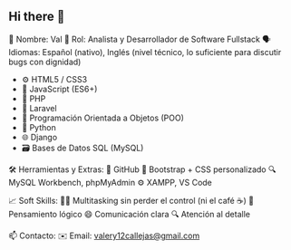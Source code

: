 ## Hi there 👋

👤 Nombre: Val
🎯 Rol: Analista y Desarrollador de Software Fullstack
🗣 Idiomas: Español (nativo), Inglés (nivel técnico, lo suficiente para discutir bugs con dignidad)

+ ⚙️ HTML5 / CSS3
+ 🧠 JavaScript (ES6+)
+ 🧩 PHP 
+ 🐘 Laravel 
+ 🔁 Programación Orientada a Objetos (POO)
+ 🐍 Python 
+ 🌐 Django 
+ 🗃️ Bases de Datos SQL (MySQL)

🛠️ Herramientas y Extras:
🧰 GitHub 
🎨 Bootstrap + CSS personalizado
🔍 MySQL Workbench, phpMyAdmin
⚙️ XAMPP, VS Code 

📈 Soft Skills:
🤹‍♂️ Multitasking sin perder el control (ni el café ☕)
🧩 Pensamiento lógico 
😄 Comunicación clara
🔍 Atención al detalle 

📫 Contacto:
✉️ Email: valery12callejas@gmail.com



